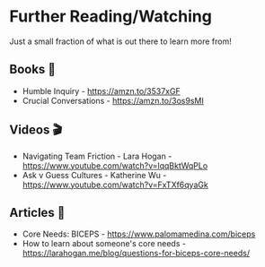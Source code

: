 # Further Reading/Watching

Just a small fraction of what is out there to learn more from!
## Books 📕

* Humble Inquiry - https://amzn.to/3537xGF
* Crucial Conversations - https://amzn.to/3os9sMI

## Videos 🎬

* Navigating Team Friction - Lara Hogan - https://www.youtube.com/watch?v=lqqBktWqPLo
* Ask v Guess Cultures - Katherine Wu - https://www.youtube.com/watch?v=FxTXf6qyaGk

## Articles 📰

* Core Needs: BICEPS - https://www.palomamedina.com/biceps
* How to learn about someone's core needs - https://larahogan.me/blog/questions-for-biceps-core-needs/
